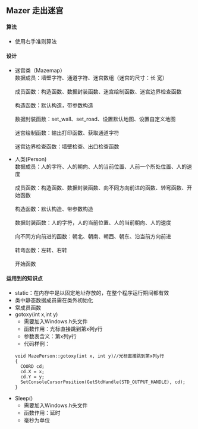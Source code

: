 ## Mazer 走出迷宫

#### 算法
- 使用右手准则算法

#### 设计
- 迷宫类（Mazemap）
<br/>数据成员：墙壁字符、通道字符、迷宫数组（迷宫的尺寸：长 宽）</br>
<br/> 成员函数：构造函数、数据封装函数、迷宫绘制函数、迷宫边界检查函数</br>
<br/>构造函数：默认构造，带参数构造</br>
<br/>数据封装函数：set_wall、set_road、设置默认地图、设置自定义地图</br>
<br/>迷宫绘制函数：输出打印函数、获取通道字符</br>
<br/>迷宫边界检查函数：墙壁检查、出口检查函数</br>

- 人类(Person)
<br/>数据成员：人的字符、人的朝向、人的当前位置、人前一个所处位置、人的速度</br>
<br/>成员函数：构造函数、数据封装函数、向不同方向前进的函数、转弯函数、开始函数</br>
<br/>构造函数：默认构造、带参数构造</br>
<br/>数据封装函数：人的字符，人的当前位置、人的当前朝向、人的速度</br>
<br/>向不同方向前进的函数：朝北、朝南、朝西、朝东、沿当前方向前进</br>
<br/>转弯函数：左转、右转</br>
<br/>开始函数</br>

#### 运用到的知识点
- static：在内存中是以固定地址存放的，在整个程序运行期间都有效
- 类中静态数据成员需在类外初始化
- 常成员函数
- gotoxy(int x,int y)
  - 需要加入Windows.h头文件
  - 函数作用：光标直接跳到第x列y行
  - 参数表含义：第x列y行
  - 代码样例：
  ```
  void MazePerson::gotoxy(int x, int y)//光标直接跳到第x列y行
  {
    COORD cd;
    cd.X = x;
    cd.Y = y;
    SetConsoleCursorPosition(GetStdHandle(STD_OUTPUT_HANDLE), cd);
  }
  ```
- Sleep()
  - 需要加入Windows.h头文件
  - 函数作用：延时
  - 毫秒为单位
